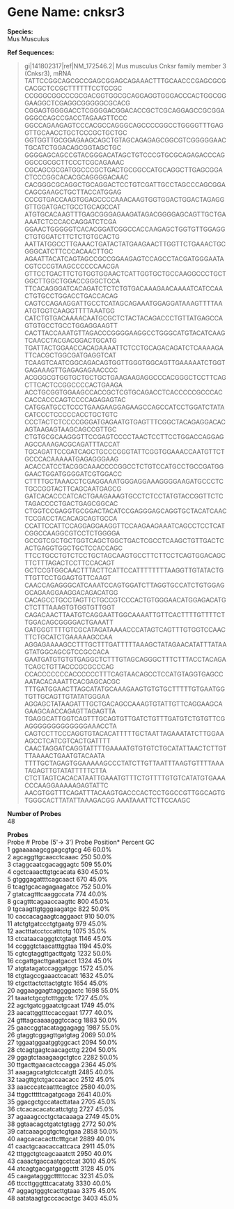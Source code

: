 # Gene Name: cnksr3 #  


__Species:__  
Mus Musculus

__Ref Sequences:__  
>gi|141802317|ref|NM_172546.2| Mus musculus Cnksr family member 3 (Cnksr3), mRNA
TATTCCGGCAGCGCCGAGCGGAGCAGAAACTTTGCAACCCGAGCGCGCACGCTCCGCTTTTTTCCTCCGC
CCGGGCGGCCCGCGACGGTGGCGCAGGAGGTGGGACCCACTGGCGGGAAGGCTCGAGGCGGGGGCGCACG
CGGAGTGGGGACCTCGGGGACGGACACCGCTCGCAGGAGCCGCGGAGGGCCAGCCGACCTAGAAGTTCCC
GGCCAGAAGAGTCCCACGCCAGGGCAGCCCCGGCCTGGGGTTTGAGGTTGCAACCTGCTCCCGCTGCTGC
GGTGGTTGCGGAGAAGCAGCTGTAGCAGAGAGCGGCGTCGGGGGAACTGCATCTGGACAGCGGTAGCTGC
GGGGAGCAGCCGTACGGGACATAGCTGTCCCGTGCGCAGAGACCCAGGGCCGCGCTTCCCTCGCAGAAAC
CGCAGCGCGATGGCCCGCTGACTGCGGCCATGCAGGCTTGAGCGGACTCCCGGCACACGCAGGGGACAAC
CACGGGCGCAGGCTGCAGGACTCCTGTCGATTGCCTAGCCCAGCGGACAGCGAAGCTGCTTACCATGGAG
CCCGTGACCAAGTGGAGCCCCAAACAAGTGGTGGACTGGACTAGAGGGTTGGATGACTGCCTGCAGCCAT
ATGTGCACAAGTTTGAGCGGGAGAAGATAGACGGGGAGCAGTTGCTGAAAATCTCCCACCAGGATCTCGA
GGAACTGGGGGTCACACGGATCGGCCACCAAGAGCTGGTGTTGGAGGCTGTGGATCTTCTCTGTGCACTG
AATTATGGCCTTGAAACTGATACTATGAAGAACTTGGTTCTGAAACTGCGGGCATCTTCCCACAACTTGC
AGAATTACATCAGTAGCCGCCGGAAGAGTCCAGCCTACGATGGGAATACGTCCCGTAAGCCCCCCAACGA
GTTCCTGACTTCTGTGGTGGAACTCATTGGTGCTGCCAAGGCCCTGCTGGCTTGGCTGGACCGGGCTCCA
TTCACAGGGATCACAGATCTCTCTGTGACAAAGAACAAAATCATCCAACTGTGCCTGGACCTGACCACAG
CAGTCCAGAAGGATTGCCTCATAGCAGAAATGGAGGATAAAGTTTTAAATGTGGTCAAGGTTTTAAATGG
CATCTGTGACAAAACAATGCGCTCTACTACAGACCCTGTTATGAGCCAGTGTGCCTGCCTGGAGGAAGTT
CACTTACCAAATGTTAGACCCGGGGAAGGCCTGGGCATGTACATCAAGTCAACCTACGACGGACTGCATG
TGATTACTGGAACCACAGAAAATTCTCCTGCAGACAGATCTCAAAAGATTCACGCTGGCGATGAGGTCAT
TCAAGTCAATCGGCAGACAGTGGTTGGGTGGCAGTTGAAAAATCTGGTGAGAAAGTTGAGAGAGAACCCC
ACGGGCGTGGTGCTGCTGCTGAAGAAGAGGCCCACGGGCTCCTTCAGCTTCACTCCGGCCCCACTGAAGA
ACCTGCGGTGGAAGCCACCGCTCGTGCAGACCTCACCCCCGCCCACCACCACCCAGTCCCCAGAGAGTAC
CATGGATGCCTCCCTGAAGAAGGAGAAGCCAGCCATCCTGGATCTATACATCCCTCCCCCACCTGCTGTC
CCCTACTCTCCCCGGGATGAGAATGTGAGTTTCGGCTACAGAGGACACAGTAAGAGTAAGCAGCCGTTGC
CTGTGCGCAAGGGTTCCGAGTCCCCTAACTCCTTCCTGGACCAGGAGAGCCAAAGACGCAGATTTACCAT
TGCAGATTCCGATCAGCTGCCCGGGTATTCGGTGGAAACCAATGTTCTGCCCACAAAAATGAGAGGGAAG
ACACCATCCTACGGCAAACCCCGGCCTCTGTCCATGCCTGCCGATGGGAACTGGATGGGGATCGTGGACC
CTTTTGCTAAACCTCGAGGAAATGGGAGGAAAGGGGAAGATGCCCTCTGCCGGTACTTCAGCAATGAGCG
GATCACACCCATCACTGAAGAAAGTGCCTCTCCTATGTACCGGTTCTCTAGACCCCTGACTGAGCGGCAC
CTGGTCCGAGGTGCGGACTACATCCGAGGGAGCAGGTGCTACATCAACTCCGACCTACACAGCAGTGCCA
CCATTCCATTCCAGGAGGAAGGTTCCAAGAAGAAATCAGCCTCCTCATCGGCCAAGGCGTCCTCTGGGGA
GCCGTCGCTGCTGGTCAGCTGGCTGACTCGCCTCAAGCTGTTGACTCACTGAGGTGGCTGCTCCACCAGC
TTCCTGCCTGTCTCCTGCTAGCAAGTGCCTTCTTCCTCAGTGGACAGCTTCTTTAGACTCCTTCCACAGT
GCTCCGTGGCAACTTTACTTCATTCCATTTTTTTTAAGGTTGTATACTGTTGTTCCTGGAGTGTTCAAGT
CAACCAGAGGGCATCAAATCCAGTGGATCTTAGGTGCCATCTGTGGAGGCAGAAGGAAGGACAGACATGG
CACAGCCTGCCTAGTTCTGCCGTCCCACTGTGGGAACATGGAGACATGCTCTTTAAAGTGTGGTGTTGGT
CAGACAACTTAATGTCAGGAATTGGCAAAATTGTTCACTTTTGTTTTCTTGGACAGCGGGGACTGAAATT
GATGGGTTTTGTCGCATAGATAAAACCCATAGTCAGTTTGTGGTCCAACTTCTGCATCTGAAAAAGCCAA
AGGAGAAAAGCCTTTGCTTTGATTTTTAAAGCTATAGAACATATTTATAAGTATGGCAGCGTCCGCCACA
GAATGATGTGTGTGAGGCTCTTTGTAGCAGGGCTTTCTTTACCTACAGATCAGCTGTTACCCGCGCCCAG
CCACCCCCCCACCCCCCTTTCAGTAACAGCCTCCATGTAGGTGAGCCAATACACAAATTCACGAGCACGC
TTTGATGGAACTTAGCATATGCAAAGAAGTGTGTGCTTTTTGTGAATGGTGTTGCAGTTGTATATGGGAA
AGGAGCTATAAGATTTGCTGACAGCCAAAGTGTATTGTTCAGGAAGCAGAAGCAACCAGAGTTAGAGTTA
TGAGGCATTGGTCAGTTTGCAGTGTTGATCTGTTTGATGTCTGTGTTCGAGGGGGGGGGGGGGAAACCTA
CAGTCCTTCCCAGGTGTACACATTTTTGCTAATTAGAAATATCTTGGAAAGCCTCATCGTCACTGATTTT
CAACTAGGATCAGGTATTTTGAAAATGTGTGTCTGCATATTAACTCTTGTTTAAAACTGAATGTACAATA
TTTTGCTAGAGTGGAAAAAGCCCTATCTTGTTAATTTAAGTGTTTTAAATAGAGTTGTATATTTTTCTTA
CTCTTAGTCACACATAATTGAAATGTTTCTGTTTTGTGTCATATGTGAAACCCAAGGAAAAAGAGTATTC
AACGTGGTTTCAGATTTACAAGTGACCCACTCCTGGCCGTTGGCAGTGTGGGCACTTATATTAAAGACGG
AAATAAATTCTTCCAAGC

__Number of Probes__  
48

__Probes__  
Probe #	Probe (5'-> 3')	Probe Position*	Percent GC  
1	ggaaaaaagcggagcgtgcg	46	60.0%  
2	agcaggttgcaacctcaaac	250	50.0%  
3	ctaggcaatcgacaggagtc	509	55.0%  
4	cgctcaaacttgtgcacata	630	45.0%  
5	gtgggagattttcagcaact	670	45.0%  
6	tcagtgcacagagaagatcc	752	50.0%  
7	gtatcagtttcaaggccata	774	40.0%  
8	gcagtttcagaaccaagttc	800	45.0%  
9	tgcaagttgtgggaagatgc	822	50.0%  
10	caccacagaagtcaggaact	910	50.0%  
11	atctgtgatccctgtgaatg	979	45.0%  
12	aactttatcctccatttctg	1075	35.0%  
13	ctcataacagggtctgtagt	1146	45.0%  
14	ccgggtctaacatttggtaa	1194	45.0%  
15	cgtcgtaggttgacttgatg	1232	50.0%  
16	ccgattgacttgaatgacct	1324	45.0%  
17	atgtatagatccaggatggc	1572	45.0%  
18	ctgtagccgaaactcacatt	1632	45.0%  
19	ctgcttactcttactgtgtc	1654	45.0%  
20	aggaaggagttaggggactc	1698	55.0%  
21	taaatctgcgtctttggctc	1727	45.0%  
22	agctgatcggaatctgcaat	1749	45.0%  
23	aacattggtttccaccgaat	1777	40.0%  
24	gtttagcaaaagggtccacg	1883	50.0%  
25	gaaccggtacataggagagg	1987	55.0%  
26	gtaggtcggagttgatgtag	2069	50.0%  
27	tggaatggaatggtggcact	2094	50.0%  
28	ctcagtgagtcaacagcttg	2204	50.0%  
29	ggagtctaaagaagctgtcc	2282	50.0%  
30	ttgacttgaacactccagga	2364	45.0%  
31	aaagagcatgtctccatgtt	2485	40.0%  
32	taagttgtctgaccaacacc	2512	45.0%  
33	aaacccatcaatttcagtcc	2580	40.0%  
34	ttggctttttcagatgcaga	2641	40.0%  
35	ggacgctgccatacttataa	2705	45.0%  
36	ctcacacacatcattctgtg	2727	45.0%  
37	agaaagccctgctacaaaga	2749	45.0%  
38	ggtaacagctgatctgtagg	2772	50.0%  
39	catcaaagcgtgctcgtgaa	2858	50.0%  
40	aagcacacacttctttgcat	2889	40.0%  
41	caactgcaacaccattcaca	2911	45.0%  
42	tttggctgtcagcaaatctt	2950	40.0%  
43	caaactgaccaatgcctcat	3010	45.0%  
44	atcagtgacgatgaggcttt	3128	45.0%  
45	caagatagggctttttccac	3231	45.0%  
46	ttccttgggtttcacatatg	3330	40.0%  
47	aggagtgggtcacttgtaaa	3375	45.0%  
48	aatataagtgcccacactgc	3403	45.0%  

